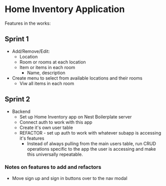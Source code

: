 # Home Inventory Application

Features in the works:

## Sprint 1

- Add/Remove/Edit:
  - Location
  - Room or rooms at each location
  - Item or items in each room
    - Name, description
- Create menu to select from available locations and their rooms
  - Viw all items in each room
  
## Sprint 2

- Backend
  - Set up Home Inventory app on Nest Boilerplate server
  - Connect auth to work with this app
  - Create it's own user table
  - REFACTOR - set up auth to work with whatever subapp is accessing it's features
    - Instead of always pulling from the main users table, run CRUD operations specific to the app the user is accessing and make this universally repeatable.

### Notes on features to add and refactors

- Move sign up and sign in buttons over to the nav modal
